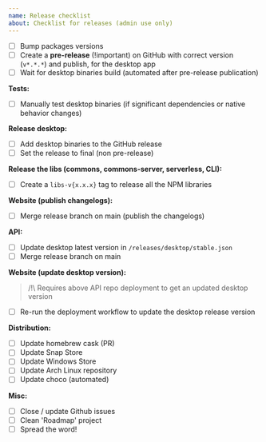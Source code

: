 ```yaml
---
name: Release checklist
about: Checklist for releases (admin use only)
---
```


- [ ] Bump packages versions
- [ ] Create a **pre-release** (!important) on GitHub with correct version (`v*.*.*`) and publish, for the desktop app
- [ ] Wait for desktop binaries build (automated after pre-release publication)

**Tests:**

- [ ] Manually test desktop binaries (if significant dependencies or native behavior changes)

**Release desktop:**

- [ ] Add desktop binaries to the GitHub release
- [ ] Set the release to final (non pre-release)

**Release the libs (commons, commons-server, serverless, CLI):**

- [ ] Create a `libs-v{x.x.x}` tag to release all the NPM libraries

**Website (publish changelogs):**

- [ ] Merge release branch on main (publish the changelogs)

**API:**

- [ ] Update desktop latest version in `/releases/desktop/stable.json`
- [ ] Merge release branch on main

**Website (update desktop version):**

> /!\ Requires above API repo deployment to get an updated desktop version

- [ ] Re-run the deployment workflow to update the desktop release version

**Distribution:**

- [ ] Update homebrew cask (PR)
- [ ] Update Snap Store
- [ ] Update Windows Store
- [ ] Update Arch Linux repository
- [ ] Update choco (automated)

**Misc:**

- [ ] Close / update Github issues
- [ ] Clean 'Roadmap' project
- [ ] Spread the word!
